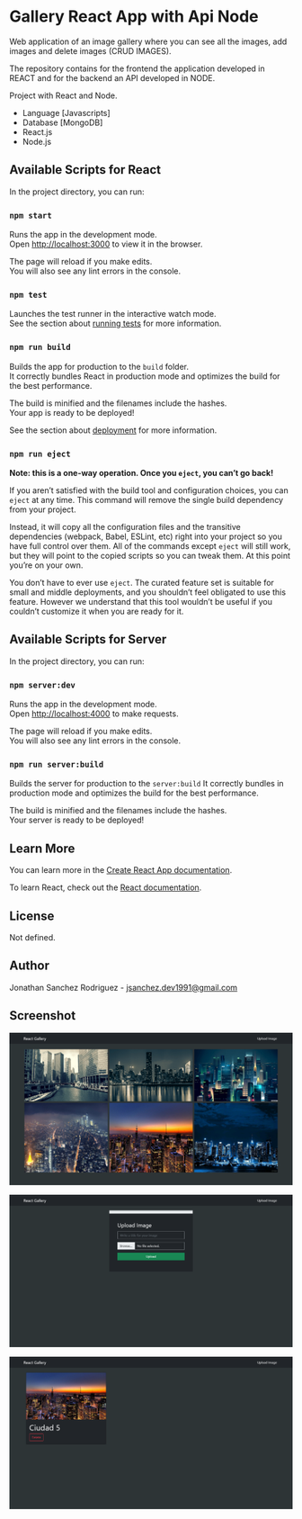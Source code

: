 # Gallery React App with Api Node

Web application of an image gallery where you can see all the images, add images and delete images (CRUD IMAGES).

The repository contains for the frontend the application developed in REACT and for the backend an API developed in NODE.

Project with React and Node.

- Language [Javascripts]
- Database [MongoDB]
- React.js
- Node.js 

## Available Scripts for React

In the project directory, you can run:

### `npm start`

Runs the app in the development mode.\
Open [http://localhost:3000](http://localhost:3000) to view it in the browser.

The page will reload if you make edits.\
You will also see any lint errors in the console.

### `npm test`

Launches the test runner in the interactive watch mode.\
See the section about [running tests](https://facebook.github.io/create-react-app/docs/running-tests) for more information.

### `npm run build`

Builds the app for production to the `build` folder.\
It correctly bundles React in production mode and optimizes the build for the best performance.

The build is minified and the filenames include the hashes.\
Your app is ready to be deployed!

See the section about [deployment](https://facebook.github.io/create-react-app/docs/deployment) for more information.

### `npm run eject`

**Note: this is a one-way operation. Once you `eject`, you can’t go back!**

If you aren’t satisfied with the build tool and configuration choices, you can `eject` at any time. This command will remove the single build dependency from your project.

Instead, it will copy all the configuration files and the transitive dependencies (webpack, Babel, ESLint, etc) right into your project so you have full control over them. All of the commands except `eject` will still work, but they will point to the copied scripts so you can tweak them. At this point you’re on your own.

You don’t have to ever use `eject`. The curated feature set is suitable for small and middle deployments, and you shouldn’t feel obligated to use this feature. However we understand that this tool wouldn’t be useful if you couldn’t customize it when you are ready for it.

## Available Scripts for Server

In the project directory, you can run:

### `npm server:dev`

Runs the app in the development mode.\
Open [http://localhost:4000](http://localhost:4000) to make requests.

The page will reload if you make edits.\
You will also see any lint errors in the console.

### `npm run server:build`

Builds the server for production to the `server:build`
It correctly bundles in production mode and optimizes the build for the best performance.

The build is minified and the filenames include the hashes.\
Your server is ready to be deployed!

## Learn More

You can learn more in the [Create React App documentation](https://facebook.github.io/create-react-app/docs/getting-started).

To learn React, check out the [React documentation](https://reactjs.org/).

## License
Not defined.

## Author
Jonathan Sanchez Rodriguez - jsanchez.dev1991@gmail.com

## Screenshot
[![screenshot-1](https://raw.githubusercontent.com/jonsanchezr/react-gallery-app/main/z-screenshot/screenshot-1-gallery.png "screenshot-1")](https://raw.githubusercontent.com/jonsanchezr/react-gallery-app/main/z-screenshot/screenshot-1-gallery.png "screenshot-1")

[![screenshot-2](https://raw.githubusercontent.com/jonsanchezr/react-gallery-app/main/z-screenshot/screenshot-2-upload.png "screenshot-2")](https://raw.githubusercontent.com/jonsanchezr/react-gallery-app/main/z-screenshot/screenshot-2-upload.png "screenshot-2")

[![screenshot-3](https://raw.githubusercontent.com/jonsanchezr/react-gallery-app/main/z-screenshot/screenshot-3-detail.png "screenshot-3")](https://raw.githubusercontent.com/jonsanchezr/react-gallery-app/main/z-screenshot/screenshot-3-detail.png "screenshot-3")